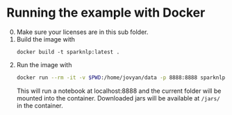 # Running the example with Docker
0. Make sure your licenses are in this sub folder.
1. Build the image with
    ```
    docker build -t sparknlp:latest .
    ```
2. Run the image with
    ```bash
    docker run --rm -it -v $PWD:/home/jovyan/data -p 8888:8888 sparknlp:latest
    ```
    This will run a notebook at localhost:8888 and the current folder will be mounted into the container. Downloaded jars will be available at `/jars/` in the container.